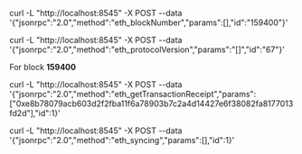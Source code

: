 curl -L "http://localhost:8545" -X POST --data '{"jsonrpc":"2.0","method":"eth_blockNumber","params":[],"id":"159400"}'

curl -L "http://localhost:8545" -X POST --data '{"jsonrpc":"2.0","method":"eth_protocolVersion","params":"[]","id":"67"}'

For block **159400**

curl -L "http://localhost:8545" -X POST --data '{"jsonrpc":"2.0","method":"eth_getTransactionReceipt","params":["0xe8b78079acb603d2f2fba11f6a78903b7c2a4d14427e6f38082fa8177013fd2d"],"id":1}'

curl -L "http://localhost:8545" -X POST --data '{"jsonrpc":"2.0","method":"eth_syncing","params":[],"id":1}'
